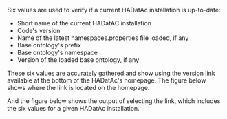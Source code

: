 Six values are used to verify if a current HADatAc installation is up-to-date:

* Short name of the current HADatAC installation
* Code's version
* Name of the latest namespaces.properties file loaded, if any
* Base ontology's prefix
* Base ontology's namespace
* Version of the loaded base ontology, if any

These six values are accurately gathered and show using the version link available at the bottom of the HADatAc's homepage. The figure below shows where the link is located on the homepage.

And the figure below shows the output of selecting the link, which includes the six values for a given HADatAc installation.
 